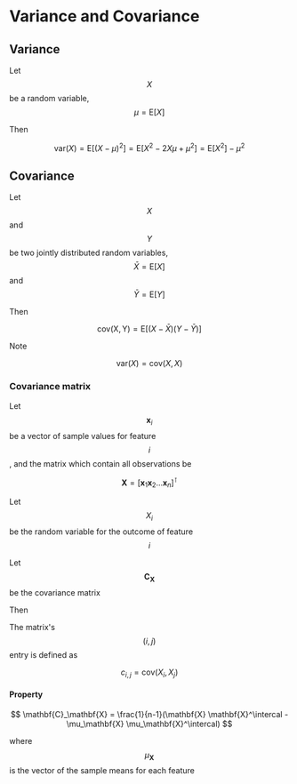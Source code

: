 # Variance and Covariance

## Variance

Let $$X$$ be a random variable, $$\mu = \mathrm{E}[X]$$

Then

$$ \mathrm{var}(X) = \mathrm{E}[(X-\mu)^2] = \mathrm{E}[X^2-2X\mu+\mu^2] =\mathrm{E}[X^2]-\mu^2$$

## Covariance

Let $$X$$ and $$Y$$ be two jointly distributed random variables, $$\bar{X} = \mathrm{E}[X]$$ and $$\bar{Y} = \mathrm{E}[Y]$$

Then

$$ \mathrm{cov(X, Y)} = \mathrm{E}[(X-\bar{X})(Y-\bar{Y})]$$

Note

$$\mathrm{var}(X) = \mathrm{cov}(X,X)$$

### Covariance matrix

Let $$\mathbf{x}_i$$ be a vector of sample values for feature $$i$$ , and the matrix which contain all observations be

$$\mathbf{X} = [\mathbf{x}_1 \mathbf{x}_2 \dots \mathbf{x}_n]^\intercal$$

Let $$X_i$$ be the random variable for the outcome of feature $$i$$ 

Let $$\mathbf{C}_{\mathbf{X}}$$ be the covariance matrix

Then

The matrix's $$(i,j)$$ entry is defined as

$$c_{i,j} = \mathrm{cov}(X_i, X_j)$$

#### Property

$$
\mathbf{C}_\mathbf{X} = \frac{1}{n-1}(\mathbf{X} \mathbf{X}^\intercal - \mu_\mathbf{X} \mu_\mathbf{X}^\intercal)
$$

where $$\mu_\mathbf{X}$$ is the vector of the sample means for each feature

